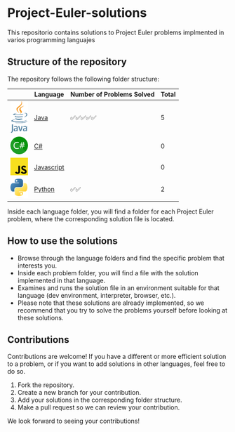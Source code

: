 # Project-Euler-solutions

This repositorio contains solutions to Project Euler problems implmented in varios programming languajes

## Structure of the repository

The repository follows the following folder structure:

|                                                | Language                    | Number of Problems Solved       |Total     |
|------------------------------------------------|-----------------------------|---------------------------------|----------|
| <img src="./images/Java.png" width="40">       | [Java](./java/)             | ✅✅✅✅✅                    | 5        |
| <img src="./images/C_Sharp.png" width="40">    | [C#](./C%23/)               |                                 | 0        |
| <img src="./images/JavaScript.png" width="40"> | [Javascript](./Javascript/) |                                 | 0        |
| <img src="./images/Python.png" width="40">     | [Python](./python/)         | ✅✅                           | 2        |

Inside each language folder, you will find a folder for each Project Euler problem, where the corresponding solution file is located.

## How to use the solutions

- Browse through the language folders and find the specific problem that interests you.
- Inside each problem folder, you will find a file with the solution implemented in that language.
- Examines and runs the solution file in an environment suitable for that language (dev environment, interpreter, browser, etc.).
- Please note that these solutions are already implemented, so we recommend that you try to solve the problems yourself before looking at these solutions.

## Contributions

Contributions are welcome! If you have a different or more efficient solution to a problem, or if you want to add solutions in other languages, feel free to do so.

1. Fork the repository.
2. Create a new branch for your contribution.
3. Add your solutions in the corresponding folder structure.
4. Make a pull request so we can review your contribution.

We look forward to seeing your contributions!